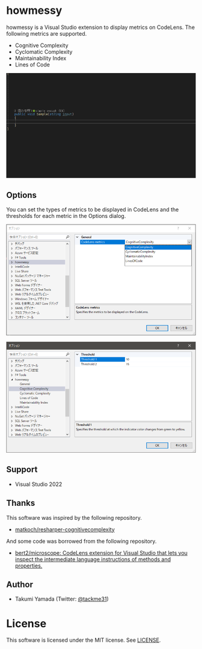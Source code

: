 # howmessy
howmessy is a Visual Studio extension to display metrics on CodeLens. The following metrics are supported.

- Cognitive Complexity
- Cyclomatic Complexity
- Maintainability Index
- Lines of Code

![demo](./img/demo.gif)

## Options
You can set the types of metrics to be displayed in CodeLens and the thresholds for each metric in the Options dialog.

![demo](./img/general-option.png)

![demo](./img/threshold-option.png)

## Support

- Visual Studio 2022

## Thanks

This software was inspired by the following repository.

- [matkoch/resharper-cognitivecomplexity](https://github.com/matkoch/resharper-cognitivecomplexity)

And some code was borrowed from the following repository.

- [bert2/microscope: CodeLens extension for Visual Studio that lets you inspect the intermediate language instructions of methods and properties.](https://github.com/bert2/microscope)

## Author

- Takumi Yamada (Twitter: [@tackme31](https://twitter.com/tackme31))

# License
This software is licensed under the MIT license. See [LICENSE](./LICENSE).